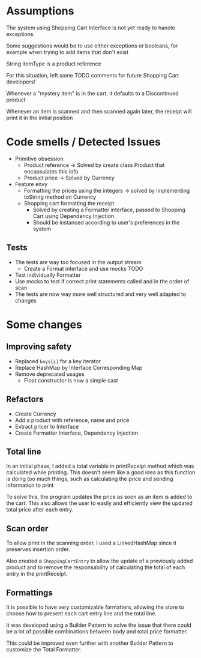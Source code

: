 # Assumptions

The system using Shopping Cart Interface is not yet ready to handle exceptions.

Some suggestions would be to use either exceptions or booleans, for example when trying to add items that don't exist

String itemType is a product reference

For this situation, left some TODO comments for future Shopping Cart developers!

Whenever a "mystery item" is in the cart, it defaults to a Discontinued product

Whenever an item is scanned and then scanned again later, the receipt will print it in the initial position

# Code smells / Detected Issues

- Primitive obsession 
  - Product reference -> Solved by create class Product that encapsulates this info
  - Product price -> Solved by Currency
- Feature envy
  - Formatting the prices using the integers -> solved by implementing toString method on Currency
  - Shopping cart formatting the receipt
    - Solved by creating a Formatter interface, passed to Shopping Cart using Dependency Injection
    - Should be instanced according to user's preferences in the system

## Tests

- The tests are way too focused in the output stream
  - Create a Format interface and use mocks TODO
- Test individually Formatter
- Use mocks to test if correct print statements called and in the order of scan
- The tests are now way more well structured and very well adapted to changes

# Some changes

## Improving safety

- Replaced `keys[i]` for a key iterator
- Replace HashMap by Interface Corresponding Map
- Remove deprecated usages 
  - Float constructor is now a simple cast

## Refactors

- Create Currency
- Add a product with reference, name and price
- Extract pricer to Interface
- Create Formatter Interface, Dependency Injection

## Total line

In an initial phase, I added a total variable in printReceipt method which was calculated while printing. 
This doesn't seem like a good idea as this function is doing too much things, such as calculating the price and sending information to print

To solve this, the program updates the price as soon as an item is added to the cart. This also allows the user to easily and efficiently view the updated total price after each entry.

## Scan order

To allow print in the scanning order, I used a LinkedHashMap since it preserves insertion order. 

Also created a `ShoppingCartEntry` to allow the update of a previously added product and to remove the responsability of calculating the total of each entry in the printReceipt.

## Formattings

It is possible to have very customizable formatters, allowing the store to choose how to present each cart entry line and the total line.

It was developed using a Builder Pattern to solve the issue that there could be a lot of possible combinations between body and total price formatter.

This could be improved even further with another Builder Pattern to customize the Total Formatter.